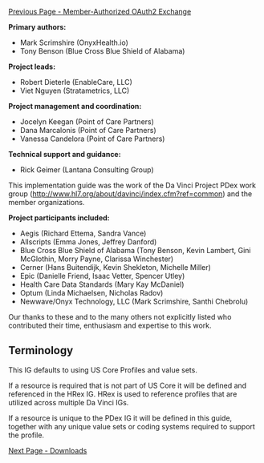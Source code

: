 [Previous Page - Member-Authorized OAuth2 Exchange](Member-AuthorizedOAuth2Exchange.html)

**Primary authors:**
* Mark Scrimshire (OnyxHealth.io)
* Tony Benson (Blue Cross Blue Shield of Alabama)

**Project leads:**

* Robert Dieterle (EnableCare, LLC)
* Viet Nguyen (Stratametrics, LLC)

**Project management and coordination:**
* Jocelyn Keegan (Point of Care Partners)
* Dana Marcalonis (Point of Care Partners)
* Vanessa Candelora (Point of Care Partners)

**Technical support and guidance:**
* Rick Geimer (Lantana Consulting Group)

This implementation guide was the work of the Da Vinci Project PDex work group (http://www.hl7.org/about/davinci/index.cfm?ref=common) and the member organizations.

**Project participants included:**
* Aegis (Richard Ettema, Sandra Vance)
* Allscripts (Emma Jones, Jeffrey Danford)
* Blue Cross Blue Shield of Alabama (Tony Benson, Kevin Lambert, Gini McGlothin, Morry Payne, Clarissa Winchester)
* Cerner (Hans Buitendijk, Kevin Shekleton, Michelle Miller)
* Epic (Danielle Friend, Isaac Vetter, Spencer Utley)
* Health Care Data Standards (Mary Kay McDaniel)
* Optum (Linda Michaelsen, Nicholas Radov)
* Newwave/Onyx Technology, LLC (Mark Scrimshire, Santhi Chebrolu)

Our thanks to these and to the many others not explicitly listed who contributed their time, enthusiasm and expertise to this work.

## Terminology

This IG defaults to using US Core Profiles and value sets. 

If a resource is required that is not part of US Core it will be defined and referenced in the HRex IG. HRex is used to reference profiles that are utilized across multiple Da Vinci IGs.

If a resource is unique to the PDex IG it will be defined in this guide, together with any unique value sets or coding systems required to support the profile.


[Next Page - Downloads](Downloads.html)
